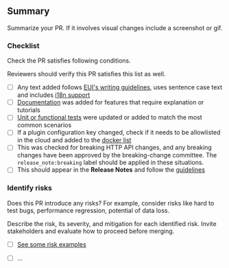 ## Summary

Summarize your PR. If it involves visual changes include a screenshot or gif.


### Checklist

Check the PR satisfies following conditions. 

Reviewers should verify this PR satisfies this list as well.

- [ ] Any text added follows [EUI's writing guidelines](https://elastic.github.io/eui/#/guidelines/writing), uses sentence case text and includes [i18n support](https://github.com/elastic/kibana/blob/main/packages/kbn-i18n/README.md)
- [ ] [Documentation](https://www.elastic.co/guide/en/kibana/master/development-documentation.html) was added for features that require explanation or tutorials
- [ ] [Unit or functional tests](https://www.elastic.co/guide/en/kibana/master/development-tests.html) were updated or added to match the most common scenarios
- [ ] If a plugin configuration key changed, check if it needs to be allowlisted in the cloud and added to the [docker list](https://github.com/elastic/kibana/blob/main/src/dev/build/tasks/os_packages/docker_generator/resources/base/bin/kibana-docker)
- [ ] This was checked for breaking HTTP API changes, and any breaking changes have been approved by the breaking-change committee. The `release_note:breaking` label should be applied in these situations. 
- [ ] This should appear in the **Release Notes** and follow the [guidelines](https://www.elastic.co/guide/en/kibana/master/contributing.html#kibana-release-notes-process)

### Identify risks

Does this PR introduce any risks? For example, consider risks like hard to test bugs, performance regression, potential of data loss.

Describe the risk, its severity, and mitigation for each identified risk. Invite stakeholders and evaluate how to proceed before merging.

- [ ] [See some risk examples](https://github.com/elastic/kibana/blob/main/RISK_MATRIX.mdx)
- [ ] ...



